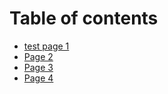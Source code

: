 # Table of contents

* [test page 1](README.md)
* [Page 2](page-2.md)
* [Page 3](page-3.md)
* [Page 4](page-4.md)
